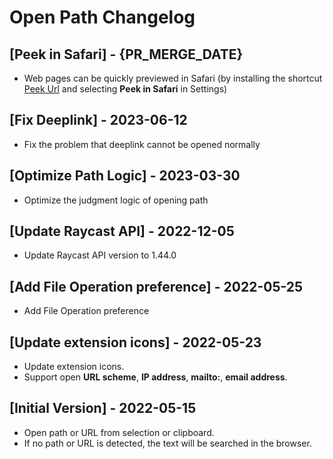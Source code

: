 # Open Path Changelog

## [Peek in Safari] - {PR_MERGE_DATE}

- Web pages can be quickly previewed in Safari (by installing the shortcut [Peek Url](https://www.icloud.com/shortcuts/2364c358fbe7498aa6b18bd229d0f7de) and selecting **Peek in Safari** in Settings)

## [Fix Deeplink] - 2023-06-12

- Fix the problem that deeplink cannot be opened normally

## [Optimize Path Logic] - 2023-03-30

- Optimize the judgment logic of opening path

## [Update Raycast API] - 2022-12-05

- Update Raycast API version to 1.44.0

## [Add File Operation preference] - 2022-05-25

- Add File Operation preference

## [Update extension icons] - 2022-05-23

- Update extension icons.
- Support open **URL scheme**, **IP address**, **mailto:**, **email address**.

## [Initial Version] - 2022-05-15

- Open path or URL from selection or clipboard.
- If no path or URL is detected, the text will be searched in the browser.
